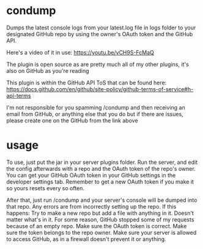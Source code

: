 # condump
Dumps the latest console logs from your latest.log file in logs folder to your designated GitHub repo by using the owner's OAuth token and the GitHub API.

Here's a video of it in use:
https://youtu.be/vCH9S-FcMaQ

The plugin is open source as are pretty much all of my other plugins, it's also on GitHub as you're reading

This plugin is within the GitHub API ToS that can be found here:
https://docs.github.com/en/github/site-policy/github-terms-of-service#h-api-terms

I'm not responsible for you spamming /condump and then receiving an email from GitHub, or anything else that you do but if there are issues, please create one on the GitHub from the link above

# usage
To use, just put the jar in your server plugins folder.
Run the server, and edit the config afterwards with a repo and the OAuth token of the repo's owner.
You can get your GitHub OAuth token in your GitHub settings in the developer settings tab. Remember to get a new OAuth token if you make it so yours resets every so often.

After that, just run /condump and your server's console will be dumped into that repo. Any errors are from incorrectly setting up the repo.
If this happens:
Try to make a new repo but add a file with anything in it. Doesn't matter what's in it. For some reason, GitHub stopped some of my requests because of an empty repo.
Make sure the OAuth token is correct.
Make sure the token belongs to the repo owner.
Make sure your server is allowed to access GitHub, as in a firewall doesn't prevent it or anything.
